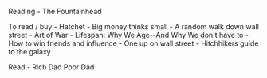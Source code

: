 Reading
	- The Fountainhead

To read / buy
	- Hatchet
	- Big money thinks small
	- A random walk down wall street
	- Art of War
	- Lifespan: Why We Age--And Why We don't have to
	- How to win friends and influence
	- One up on wall street
	- Hitchhikers guide to the galaxy

Read
	- Rich Dad Poor Dad